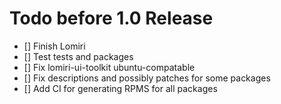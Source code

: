 # Todo before 1.0 Release
* [] Finish Lomiri
* [] Test tests and packages
* [] Fix lomiri-ui-toolkit ubuntu-compatable
* [] Fix descriptions and possibly patches for some packages
* [] Add CI for generating RPMS for all packages
